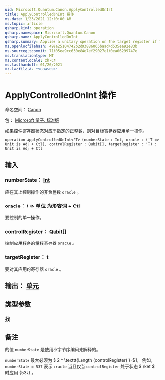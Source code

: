 ```yaml
---
uid: Microsoft.Quantum.Canon.ApplyControlledOnInt
title: ApplyControlledOnInt 操作
ms.date: 1/23/2021 12:00:00 AM
ms.topic: article
qsharp.kind: operation
qsharp.namespace: Microsoft.Quantum.Canon
qsharp.name: ApplyControlledOnInt
qsharp.summary: Applies a unitary operation on the target register if the control register state corresponds to a specified positive integer.
ms.openlocfilehash: 499a25104742b2d03886065baad4d535ea92e83b
ms.sourcegitcommit: 71605ea9cc630e84e7ef29027e1f0ea06299747e
ms.translationtype: MT
ms.contentlocale: zh-CN
ms.lasthandoff: 01/26/2021
ms.locfileid: "98845098"
---
```

# <a name="applycontrolledonint-operation"></a>ApplyControlledOnInt 操作

命名空间： [Canon](xref:Microsoft.Quantum.Canon)

包： [Microsoft 量子. 标准版](https://nuget.org/packages/Microsoft.Quantum.Standard)


如果控件寄存器状态对应于指定的正整数，则对目标寄存器应用单一操作。

```qsharp
operation ApplyControlledOnInt<'T> (numberState : Int, oracle : ('T => Unit is Adj + Ctl), controlRegister : Qubit[], targetRegister : 'T) : Unit is Adj + Ctl
```


## <a name="input"></a>输入

### <a name="numberstate--int"></a>numberState： [Int](xref:microsoft.quantum.lang-ref.int)

应在其上控制操作的非负整数 `oracle` 。


### <a name="oracle--t--unit--is-adj--ctl"></a>oracle： t => [单位](xref:microsoft.quantum.lang-ref.unit)  为形容词 + Ctl

要控制的单一操作。


### <a name="controlregister--qubit"></a>controlRegister： [Qubit](xref:microsoft.quantum.lang-ref.qubit)[]

控制应用程序的量程寄存器 `oracle` 。


### <a name="targetregister--t"></a>targetRegister： t

要对其应用的寄存器 `oracle` 。



## <a name="output--unit"></a>输出： [单元](xref:microsoft.quantum.lang-ref.unit)



## <a name="type-parameters"></a>类型参数

### <a name="t"></a>找



## <a name="remarks"></a>备注

的值 `numberState` 是使用小字节序编码来解释的。

`numberState` 最大必须为 $ 2 ^ \texttt{Length (controlRegister) }-$1。
例如， `numberState = 537` 表示 `oracle` 当且仅当 `controlRegister` 处于状态 $ \ket $ 时应用 {537} 。
